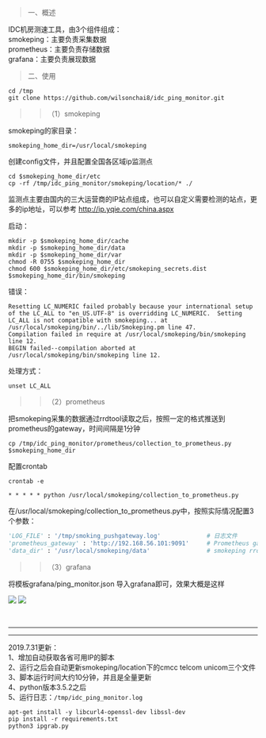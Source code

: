 > 一、概述

IDC机房测速工具，由3个组件组成：  
smokeping：主要负责采集数据  
prometheus：主要负责存储数据  
grafana：主要负责展现数据  

> 二、使用

```
cd /tmp
git clone https://github.com/wilsonchai8/idc_ping_monitor.git
```

>> （1）smokeping

smokeping的家目录：

```
smokeping_home_dir=/usr/local/smokeping
```

创建config文件，并且配置全国各区域ip监测点

```
cd $smokeping_home_dir/etc
cp -rf /tmp/idc_ping_monitor/smokeping/location/* ./
```
监测点主要由国内的三大运营商的IP站点组成，也可以自定义需要检测的站点，更多的ip地址，可以参考 <http://ip.yqie.com/china.aspx> 

启动：

```
mkdir -p $smokeping_home_dir/cache
mkdir -p $smokeping_home_dir/data
mkdir -p $smokeping_home_dir/var
chmod -R 0755 $smokeping_home_dir
chmod 600 $smokeping_home_dir/etc/smokeping_secrets.dist
$smokeping_home_dir/bin/smokeping
```

错误：

```
Resetting LC_NUMERIC failed probably because your international setup of the LC_ALL to "en_US.UTF-8" is overridding LC_NUMERIC.  Setting LC_ALL is not compatible with smokeping... at /usr/local/smokeping/bin/../lib/Smokeping.pm line 47.
Compilation failed in require at /usr/local/smokeping/bin/smokeping line 12.
BEGIN failed--compilation aborted at /usr/local/smokeping/bin/smokeping line 12.
```
处理方式：
```
unset LC_ALL
```

>> （2）prometheus

把smokeping采集的数据通过rrdtool读取之后，按照一定的格式推送到prometheus的gateway，时间间隔是1分钟

```
cp /tmp/idc_ping_monitor/prometheus/collection_to_prometheus.py $smokeping_home_dir
```

配置crontab

```
crontab -e 

* * * * * python /usr/local/smokeping/collection_to_prometheus.py
```

在/usr/local/smokeping/collection_to_prometheus.py中，按照实际情况配置3个参数：  

```python
'LOG_FILE' : '/tmp/smoking_pushgateway.log'             # 日志文件  
'prometheus_gateway' : 'http://192.168.56.101:9091'     # Prometheus gateway地址  
'data_dir' : '/usr/local/smokeping/data'                # smokeping rrd文件的存放地址  
```


>> （3）grafana

将模板grafana/ping_monitor.json 导入grafana即可，效果大概是这样

![](img/grafana_01.png)
![](img/grafana_02.png)

<br>



***
***

2019.7.31更新：  
1、增加自动获取各省可用IP的脚本  
2、运行之后会自动更新smokeping/location下的cmcc telcom unicom三个文件  
3、脚本运行时间大约10分钟，并且是全量更新  
4、python版本3.5.2之后  
5、运行日志：`/tmp/idc_ping_monitor.log`  

```
apt-get install -y libcurl4-openssl-dev libssl-dev
pip install -r requirements.txt
python3 ipgrab.py
```